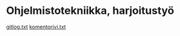 # Ohjelmistotekniikka, harjoitustyö

[gitlog.txt](https://github.com/MiikaMatias/ot-harjoitustyo/blob/master/laskarit/viikko1/gitlog.txt)
[komentorivi.txt](https://github.com/MiikaMatias/ot-harjoitustyo/blob/master/laskarit/viikko1/komentorivi.txt)
